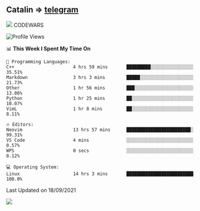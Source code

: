 ## Catalin => [telegram](https://t.me/catalinhimself) 
![](https://www.codewars.com/users/Catalinhimself/badges/micro) CODEWARS
<!--
![](https://github.com/Catalinhimself/Catalinhimself/blob/main/Sakura_Nene_CPP.jpg)
-->
<!--START_SECTION:waka-->
![Profile Views](http://img.shields.io/badge/Profile%20Views-9-blue)

📊 **This Week I Spent My Time On** 

```text
💬 Programming Languages: 
C++                      4 hrs 59 mins       █████████░░░░░░░░░░░░░░░░   35.51% 
Markdown                 3 hrs 3 mins        █████░░░░░░░░░░░░░░░░░░░░   21.73% 
Other                    1 hr 56 mins        ███░░░░░░░░░░░░░░░░░░░░░░   13.86% 
Python                   1 hr 25 mins        ██░░░░░░░░░░░░░░░░░░░░░░░   10.07% 
VimL                     1 hr 8 mins         ██░░░░░░░░░░░░░░░░░░░░░░░   8.11%

🔥 Editors: 
Neovim                   13 hrs 57 mins      ████████████████████████░   99.31% 
VS Code                  4 mins              ░░░░░░░░░░░░░░░░░░░░░░░░░   0.57% 
WPS                      0 secs              ░░░░░░░░░░░░░░░░░░░░░░░░░   0.12%

💻 Operating System: 
Linux                    14 hrs 3 mins       █████████████████████████   100.0%

```


 Last Updated on 18/09/2021
<!--END_SECTION:waka-->

![](https://github-readme-stats.vercel.app/api/wakatime?username=catalinhimself&theme=calm)

  



